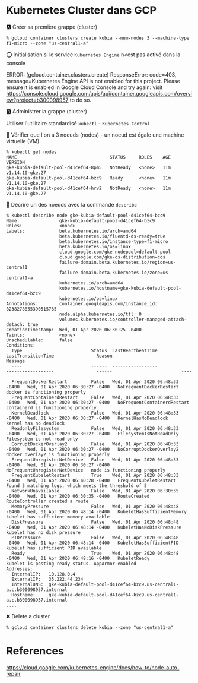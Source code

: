 # Kubernetes Cluster dans GCP


:a: Créer sa première grappe (cluster)


```
% gcloud container clusters create kubia --num-nodes 3 --machine-type f1-micro --zone "us-central1-a"
```

:o: Initialisation si le service `Kubernetes Engine` n<est pas activé dans la console

ERROR: (gcloud.container.clusters.create) ResponseError: code=403, message=Kubernetes Engine API is not enabled for this project. Please ensure it is enabled in Google Cloud Console and try again: visit https://console.cloud.google.com/apis/api/container.googleapis.com/overview?project=b300098957 to do so.



:b: Administrer la grappe (cluster)

Utiliser l'utilitaire standardisé `kubectl` - `Kubernetes Control`

:round_pushpin: Vérifier que l'on a 3 noeuds (nodes) - un noeud est égale une machine virtuelle (VM)

```
% kubectl get nodes
NAME                                   STATUS     ROLES    AGE   VERSION
gke-kubia-default-pool-d41cef64-8pm5   NotReady   <none>   11m   v1.14.10-gke.27
gke-kubia-default-pool-d41cef64-bzc9   Ready      <none>   11m   v1.14.10-gke.27
gke-kubia-default-pool-d41cef64-hrv2   NotReady   <none>   11m   v1.14.10-gke.27
```

:round_pushpin: Décrire un des noeuds avec la commande `describe` 

```
% kubectl describe node gke-kubia-default-pool-d41cef64-bzc9
Name:               gke-kubia-default-pool-d41cef64-bzc9
Roles:              <none>
Labels:             beta.kubernetes.io/arch=amd64
                    beta.kubernetes.io/fluentd-ds-ready=true
                    beta.kubernetes.io/instance-type=f1-micro
                    beta.kubernetes.io/os=linux
                    cloud.google.com/gke-nodepool=default-pool
                    cloud.google.com/gke-os-distribution=cos
                    failure-domain.beta.kubernetes.io/region=us-central1
                    failure-domain.beta.kubernetes.io/zone=us-central1-a
                    kubernetes.io/arch=amd64
                    kubernetes.io/hostname=gke-kubia-default-pool-d41cef64-bzc9
                    kubernetes.io/os=linux
Annotations:        container.googleapis.com/instance_id: 8238278855390515765
                    node.alpha.kubernetes.io/ttl: 0
                    volumes.kubernetes.io/controller-managed-attach-detach: true
CreationTimestamp:  Wed, 01 Apr 2020 06:30:25 -0400
Taints:             <none>
Unschedulable:      false
Conditions:
  Type                          Status  LastHeartbeatTime                 LastTransitionTime                Reason                          Message
  ----                          ------  -----------------                 ------------------                ------                          -------
  FrequentDockerRestart         False   Wed, 01 Apr 2020 06:48:33 -0400   Wed, 01 Apr 2020 06:30:27 -0400   NoFrequentDockerRestart         docker is functioning properly
  FrequentContainerdRestart     False   Wed, 01 Apr 2020 06:48:33 -0400   Wed, 01 Apr 2020 06:30:27 -0400   NoFrequentContainerdRestart     containerd is functioning properly
  KernelDeadlock                False   Wed, 01 Apr 2020 06:48:33 -0400   Wed, 01 Apr 2020 06:30:27 -0400   KernelHasNoDeadlock             kernel has no deadlock
  ReadonlyFilesystem            False   Wed, 01 Apr 2020 06:48:33 -0400   Wed, 01 Apr 2020 06:30:27 -0400   FilesystemIsNotReadOnly         Filesystem is not read-only
  CorruptDockerOverlay2         False   Wed, 01 Apr 2020 06:48:33 -0400   Wed, 01 Apr 2020 06:30:27 -0400   NoCorruptDockerOverlay2         docker overlay2 is functioning properly
  FrequentUnregisterNetDevice   False   Wed, 01 Apr 2020 06:48:33 -0400   Wed, 01 Apr 2020 06:30:27 -0400   NoFrequentUnregisterNetDevice   node is functioning properly
  FrequentKubeletRestart        True    Wed, 01 Apr 2020 06:48:33 -0400   Wed, 01 Apr 2020 06:40:28 -0400   FrequentKubeletRestart          Found 5 matching logs, which meets the threshold of 5
  NetworkUnavailable            False   Wed, 01 Apr 2020 06:30:35 -0400   Wed, 01 Apr 2020 06:30:35 -0400   RouteCreated                    RouteController created a route
  MemoryPressure                False   Wed, 01 Apr 2020 06:48:48 -0400   Wed, 01 Apr 2020 06:48:14 -0400   KubeletHasSufficientMemory      kubelet has sufficient memory available
  DiskPressure                  False   Wed, 01 Apr 2020 06:48:48 -0400   Wed, 01 Apr 2020 06:48:14 -0400   KubeletHasNoDiskPressure        kubelet has no disk pressure
  PIDPressure                   False   Wed, 01 Apr 2020 06:48:48 -0400   Wed, 01 Apr 2020 06:48:14 -0400   KubeletHasSufficientPID         kubelet has sufficient PID available
  Ready                         True    Wed, 01 Apr 2020 06:48:48 -0400   Wed, 01 Apr 2020 06:48:16 -0400   KubeletReady                    kubelet is posting ready status. AppArmor enabled
Addresses:
  InternalIP:   10.128.0.4
  ExternalIP:   35.222.44.234
  InternalDNS:  gke-kubia-default-pool-d41cef64-bzc9.us-central1-a.c.b300098957.internal
  Hostname:     gke-kubia-default-pool-d41cef64-bzc9.us-central1-a.c.b300098957.internal
....
```

:x: Delete a cluster

```
% gcloud container clusters delete kubia --zone "us-central1-a"
```


# References 

https://cloud.google.com/kubernetes-engine/docs/how-to/node-auto-repair
